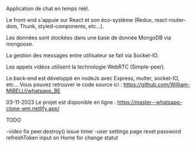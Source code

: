 Application de chat en temps réèl.

Le front-end s'appuie sur React et son éco-système (Redux, react-router-dom, Thunk, styled-components, etc...).

Les données sont stockées dans une base de donnée MongoDB via mongoose.

La gestion des messages entre utilisateur se fait via Socket-IO.

Les appels vidéos utilisent la technologie WebRTC (Simple-peer).

Le back-end est développé en nodeJs avec Express, multer, socket-IO, etc... Vous pouvez retrouver le code source ici : https://github.com/William-MIBELLI/whatsapp_BE

03-11-2023
Le projet est disponible en ligne : https://master--whatsapp-clone-wm.netlify.app/

TODO

-video
    fix peer.destroy() issue
    timer
-user
    settings page
    reset password
    refreshToken 
    input on Home for change statut